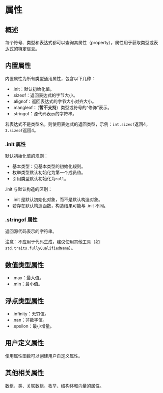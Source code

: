 # 属性
## 概述
每个符号、类型和表达式都可以查询其属性（property），属性用于获取类型或表达式的特定信息。

## 内置属性
内置属性为所有类型通用属性，包含以下几种：
- .init：默认初始化值。
- .sizeof：返回表达式的字节大小。
- .alignof：返回表达式的字节大小对齐大小。
- .mangleof：（**暂不支持**）类型或符号的“修饰”表示。
- .stringof：源代码表示的字符串。

若表达式不是类型名，则使用表达式的返回类型，示例：`int.sizeof`返回4，`3.sizeof`返回4。

### .init 属性
默认初始化值的规则：

- 基本类型：见基本类型的初始化规则。
- 枚举类型默认初始化为第一个成员值。
- 引用类型默认初始化为`null`。

.init 与默认构造的区别：

- .init 是默认初始化对象，而不是默认构造对象。
- 若存在默认构造函数，构造结果可能与 .init 不同。
### .stringof 属性
返回源代码表示的字符串。

注意：不应用于代码生成，建议使用其他工具（如`std.traits.fullyQualifiedName`）。

## 数值类型属性
- .max：最大值。
- .min：最小值。

## 浮点类型属性
- .infinity：无穷值。
- .nan：非数字值。
- .epsilon：最小增量。

## 用户定义属性
使用属性函数可以创建用户自定义属性。

## 其他相关属性
数组、类、关联数组、枚举、结构体和向量的属性。

